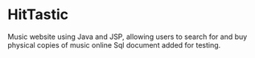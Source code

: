 # HitTastic
Music website using Java and JSP, allowing users to search for and buy physical copies of music online 
Sql document added for testing.
